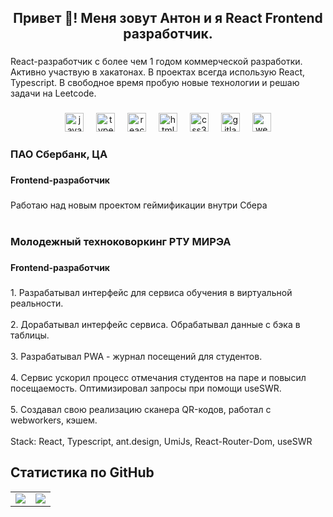 <h2 align="center">Привет 👋! Меня зовут Антон и я React Frontend разработчик.</h2>

###

<p align="left">React-разработчик с более чем 1 годом коммерческой разработки. Активно участвую в хакатонах. В проектах всегда использую React, Typescript. В свободное время пробую новые технологии и решаю задачи на Leetcode.</p>

###

<div align="center">
  <img src="https://cdn.jsdelivr.net/gh/devicons/devicon/icons/javascript/javascript-original.svg" height="30" alt="javascript logo"  />
  <img width="12" />
  <img src="https://cdn.jsdelivr.net/gh/devicons/devicon/icons/typescript/typescript-plain.svg" height="30" alt="typescript logo"  />
  <img width="12" />
  <img src="https://cdn.jsdelivr.net/gh/devicons/devicon/icons/react/react-original.svg" height="30" alt="react logo"  />
  <img width="12" />
  <img src="https://cdn.jsdelivr.net/gh/devicons/devicon/icons/html5/html5-plain.svg" height="30" alt="html5 logo"  />
  <img width="12" />
  <img src="https://cdn.jsdelivr.net/gh/devicons/devicon/icons/css3/css3-plain.svg" height="30" alt="css3 logo"  />
  <img width="12" />
  <img src="https://cdn.jsdelivr.net/gh/devicons/devicon/icons/gitlab/gitlab-original.svg" height="30" alt="gitlab logo"  />
  <img width="12" />
  <img src="https://cdn.jsdelivr.net/gh/devicons/devicon/icons/webpack/webpack-plain.svg" height="30" alt="webpack logo"  />
</div>

###

<h3 align="left">ПАО Сбербанк, ЦА</h3>

###

<h4 align="left">Frontend-разработчик</h4>

###

<p align="left">Работаю над новым проектом геймификации внутри Сбера<br><br></p>

###

<h3 align="left">Молодежный техноковоркинг РТУ МИРЭА</h3>

###

<h4 align="left">Frontend-разработчик</h4>

###

<p align="left">1. Разрабатывал интерфейс для сервиса обучения в виртуальной реальности.<br><br>2. Дорабатывал интерфейс сервиса. Обрабатывал данные с бэка в таблицы.<br><br>3. Разрабатывал PWA - журнал посещений для студентов.<br><br>4. Сервис ускорил процесс отмечания студентов на паре и повысил посещаемость. Оптимизировал запросы при помощи useSWR.<br><br>5. Создавал свою реализацию сканера QR-кодов, работал с webworkers, кэшем.<br><br>Stack: React, Typescript, ant.design, UmiJs, React-Router-Dom, useSWR</p>

###

## Статистика по GitHub
<table align="center"><tr><td valign="top" width="50%">

<div align="center"><img src="https://github-readme-stats.vercel.app/api/top-langs/?username=adlarionov&hide_border=true&layout=compact" align="center" /></div>

</td><td valign="top" width="50%">

<div align="center"><img src="https://github-readme-stats.vercel.app/api?username=adlarionov&show_icons=true&count_private=true&hide_border=true" align="center" /></div>

</td></tr></table>  

<br/>  
